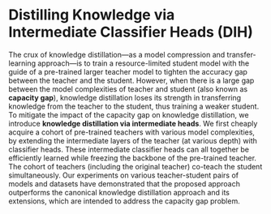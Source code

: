 # Distilling Knowledge via Intermediate Classifier Heads (DIH)
<p text-align: justify>
The crux of knowledge distillation—as a model
compression and transfer-learning approach—is
to train a resource-limited student model with
the guide of a pre-trained larger teacher model
to tighten the accuracy gap between the teacher
and the student. However, when there is a large
gap between the model complexities of teacher
  and student (also known as <b>capacity gap</b>), knowledge
distillation loses its strength in transferring
knowledge from the teacher to the student, thus
training a weaker student. To mitigate the impact
of the capacity gap on knowledge distillation,
we introduce <b>knowledge distillation via intermediate
  heads</b>. We first cheaply acquire a cohort
of pre-trained teachers with various model complexities,
by extending the intermediate layers
of the teacher (at various depth) with classifier
heads. These intermediate classifier heads can
all together be efficiently learned while freezing
the backbone of the pre-trained teacher. The cohort
of teachers (including the original teacher)
co-teach the student simultaneously. Our experiments
on various teacher-student pairs of models
and datasets have demonstrated that the proposed
approach outperforms the canonical knowledge
distillation approach and its extensions, which are
intended to address the capacity gap problem.
  </p>
